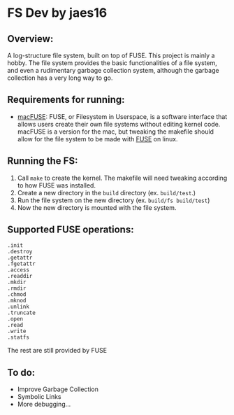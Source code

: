 **FS Dev by jaes16**
=====
## Overview:
A log-structure file system, built on top of FUSE. This project is mainly a hobby. The file system provides the basic functionalities of a file system, and even a rudimentary garbage collection system, although the garbage collection has a very long way to go.

## Requirements for running:
- [macFUSE](https://osxfuse.github.io/): FUSE, or Filesystem in Userspace, is a software interface that allows users create their own file systems without editing kernel code. macFUSE is a version for the mac, but tweaking the makefile should allow for the file system to be made with [FUSE](https://github.com/libfuse/libfuse) on linux. 


## Running the FS:

1. Call `make` to create the kernel. The makefile will need tweaking according to how FUSE was installed.
2. Create a new directory in the `build` directory (ex. `build/test`.)
3. Run the file system on the new directory (ex. `build/fs build/test`)
4. Now the new directory is mounted with the file system.

## Supported FUSE operations:
```
.init
.destroy
.getattr
.fgetattr
.access
.readdir
.mkdir
.rmdir
.chmod
.mknod
.unlink
.truncate
.open
.read
.write
.statfs
```
The rest are still provided by FUSE

## To do:
- Improve Garbage Collection
- Symbolic Links
- More debugging...
